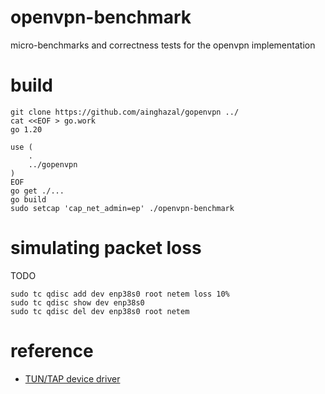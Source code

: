 # openvpn-benchmark

micro-benchmarks and correctness tests for the openvpn implementation

# build

```
git clone https://github.com/ainghazal/gopenvpn ../
cat <<EOF > go.work
go 1.20

use (
    .
    ../gopenvpn
)
EOF
go get ./...
go build
sudo setcap 'cap_net_admin=ep' ./openvpn-benchmark
```

# simulating packet loss

TODO

```
sudo tc qdisc add dev enp38s0 root netem loss 10%
sudo tc qdisc show dev enp38s0
sudo tc qdisc del dev enp38s0 root netem
```


# reference

* [TUN/TAP device driver](https://git.kernel.org/pub/scm/linux/kernel/git/torvalds/linux.git/tree/Documentation/networking/tuntap.rst)
